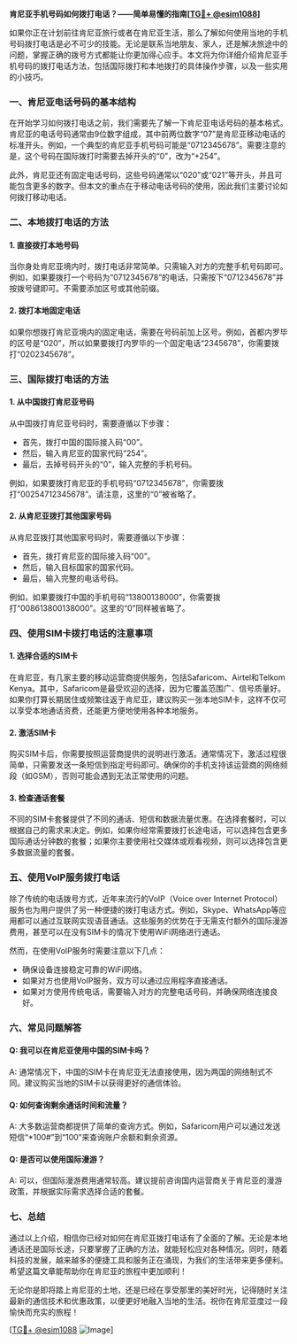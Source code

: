 **肯尼亚手机号码如何拨打电话？——简单易懂的指南[[TG💪+ @esim1088](https://t.me/s/esim1088)]**

如果你正在计划前往肯尼亚旅行或者在肯尼亚生活，那么了解如何使用当地的手机号码拨打电话是必不可少的技能。无论是联系当地朋友、家人，还是解决旅途中的问题，掌握正确的拨号方式都能让你更加得心应手。本文将为你详细介绍肯尼亚手机号码的拨打电话方法，包括国际拨打和本地拨打的具体操作步骤，以及一些实用的小技巧。

### 一、肯尼亚电话号码的基本结构

在开始学习如何拨打电话之前，我们需要先了解一下肯尼亚电话号码的基本格式。肯尼亚的电话号码通常由9位数字组成，其中前两位数字“07”是肯尼亚移动电话的标准开头。例如，一个典型的肯尼亚手机号码可能是“0712345678”。需要注意的是，这个号码在国际拨打时需要去掉开头的“0”，改为“+254”。

此外，肯尼亚还有固定电话号码，这些号码通常以“020”或“021”等开头，并且可能包含更多的数字。但本文的重点在于移动电话号码的使用，因此我们主要讨论如何拨打移动电话。

### 二、本地拨打电话的方法

#### 1. **直接拨打本地号码**
当你身处肯尼亚境内时，拨打电话非常简单。只需输入对方的完整手机号码即可。例如，如果要拨打一个号码为“0712345678”的电话，只需按下“0712345678”并按拨号键即可。不需要添加区号或其他前缀。

#### 2. **拨打本地固定电话**
如果你想拨打肯尼亚境内的固定电话，需要在号码前加上区号。例如，首都内罗毕的区号是“020”，所以如果要拨打内罗毕的一个固定电话“2345678”，你需要拨打“0202345678”。

### 三、国际拨打电话的方法

#### 1. **从中国拨打肯尼亚号码**
从中国拨打肯尼亚号码时，需要遵循以下步骤：
- 首先，拨打中国的国际接入码“00”。
- 然后，输入肯尼亚的国家代码“254”。
- 最后，去掉号码开头的“0”，输入完整的手机号码。

例如，如果要拨打肯尼亚的手机号码“0712345678”，你需要拨打“00254712345678”。请注意，这里的“0”被省略了。

#### 2. **从肯尼亚拨打其他国家号码**
从肯尼亚拨打其他国家号码时，需要遵循以下步骤：
- 首先，拨打肯尼亚的国际接入码“00”。
- 然后，输入目标国家的国家代码。
- 最后，输入完整的电话号码。

例如，如果要拨打中国的手机号码“13800138000”，你需要拨打“008613800138000”。这里的“0”同样被省略了。

### 四、使用SIM卡拨打电话的注意事项

#### 1. **选择合适的SIM卡**
在肯尼亚，有几家主要的移动运营商提供服务，包括Safaricom、Airtel和Telkom Kenya。其中，Safaricom是最受欢迎的选择，因为它覆盖范围广、信号质量好。如果你打算长期居住或频繁往返于肯尼亚，建议购买一张本地SIM卡，这样不仅可以享受本地通话资费，还能更方便地使用各种本地服务。

#### 2. **激活SIM卡**
购买SIM卡后，你需要按照运营商提供的说明进行激活。通常情况下，激活过程很简单，只需要发送一条短信到指定号码即可。确保你的手机支持该运营商的网络频段（如GSM），否则可能会遇到无法正常使用的问题。

#### 3. **检查通话套餐**
不同的SIM卡套餐提供了不同的通话、短信和数据流量优惠。在选择套餐时，可以根据自己的需求来决定。例如，如果你经常需要拨打长途电话，可以选择包含更多国际通话分钟数的套餐；如果你主要使用社交媒体或观看视频，则可以选择包含更多数据流量的套餐。

### 五、使用VoIP服务拨打电话

除了传统的电话拨号方式，近年来流行的VoIP（Voice over Internet Protocol）服务也为用户提供了另一种便捷的拨打电话方式。例如，Skype、WhatsApp等应用都可以通过互联网实现语音通话。这些服务的优势在于无需支付额外的国际漫游费用，甚至可以在没有SIM卡的情况下使用WiFi网络进行通话。

然而，在使用VoIP服务时需要注意以下几点：
- 确保设备连接稳定可靠的WiFi网络。
- 如果对方也使用VoIP服务，双方可以通过应用程序直接通话。
- 如果对方使用传统电话，需要输入对方的完整电话号码，并确保网络连接良好。

### 六、常见问题解答

#### Q: 我可以在肯尼亚使用中国的SIM卡吗？
A: 通常情况下，中国的SIM卡在肯尼亚无法直接使用，因为两国的网络制式不同。建议购买当地的SIM卡以获得更好的通信体验。

#### Q: 如何查询剩余通话时间和流量？
A: 大多数运营商都提供了简单的查询方式。例如，Safaricom用户可以通过发送短信“*100#”到“100”来查询账户余额和剩余资源。

#### Q: 是否可以使用国际漫游？
A: 可以，但国际漫游费用通常较高。建议提前咨询国内运营商关于肯尼亚的漫游政策，并根据实际需求选择合适的套餐。

### 七、总结

通过以上介绍，相信你已经对如何在肯尼亚拨打电话有了全面的了解。无论是本地通话还是国际长途，只要掌握了正确的方法，就能轻松应对各种情况。同时，随着科技的发展，越来越多的便捷工具和服务正在涌现，为我们的生活带来更多便利。希望这篇文章能帮助你在肯尼亚的旅程中更加顺利！

无论你是即将踏上肯尼亚的土地，还是已经在享受那里的美好时光，记得随时关注最新的通信技术和优惠政策，以便更好地融入当地的生活。祝你在肯尼亚度过一段愉快而充实的旅程！

[[TG💪+ @esim1088](https://t.me/s/esim1088) ![Image](https://i.postimg.cc/4NQfJmqS/Snipaste-2025-05-13-00-14-12.png)]